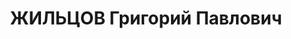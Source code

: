 ---
title: ЖИЛЬЦОВ Григорий Павлович
description: 'Род. в 1896, член ВКП(б). Проживал: Гавриловский р-н. Председатель Райисполкома

  Приговор: ВК ВС СССР, 28.01.1938 – ВМН.

  Реабилитирован 05.07.1957'
---